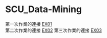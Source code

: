 # SCU_Data-Mining
第一次作業的連接 [EX01](https://github.com/tony020703/SCU_Data-Mining/blob/master/HW01_1.ipynb)  
第二次作業的連接 [EX02](https://github.com/tony020703/SCU_Data-Mining/blob/master/EX02.ipynb)
第三次作業的連接 [EX03](https://github.com/tony020703/SCU_Data-Mining/blob/master/EX03/ex03.ipynb)
